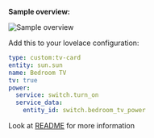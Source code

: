 **Sample overview:**

![Sample overview](https://github.com/marrobHD/tv-card/blob/master/KOLwmt1vGh.png)

Add this to your lovelace configuration:

```yaml
type: custom:tv-card
entity: sun.sun
name: Bedroom TV
tv: true
power:
  service: switch.turn_on
  service_data:
    entity_id: switch.bedroom_tv_power
```

Look at [README](https://github.com/marrobHD/tv-card/blob/master/README.md) for more information
